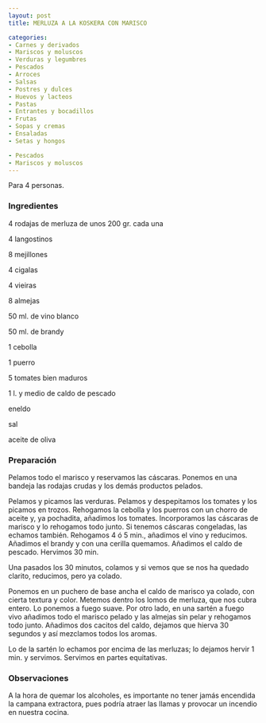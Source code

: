 ```yaml
---
layout: post
title: MERLUZA A LA KOSKERA CON MARISCO

categories:
- Carnes y derivados
- Mariscos y moluscos
- Verduras y legumbres
- Pescados
- Arroces
- Salsas
- Postres y dulces
- Huevos y lacteos
- Pastas
- Entrantes y bocadillos
- Frutas
- Sopas y cremas
- Ensaladas
- Setas y hongos

- Pescados
- Mariscos y moluscos
---
```

Para 4 personas.

<h3>Ingredientes</h3>

4 rodajas de merluza de unos 200 gr. cada una

4 langostinos

8 mejillones

4 cigalas

4 vieiras

8 almejas

50 ml. de vino blanco

50 ml. de brandy

1 cebolla

1 puerro

5 tomates bien maduros

1 l. y medio de caldo de pescado

eneldo

sal

aceite de oliva

<h3>Preparación</h3>

Pelamos todo el marisco y reservamos las cáscaras. Ponemos en una bandeja las rodajas crudas y los demás productos pelados.

Pelamos y picamos las verduras. Pelamos y despepitamos los tomates y los picamos en trozos. Rehogamos la cebolla y los puerros con un chorro de aceite y, ya pochadita, añadimos los tomates. Incorporamos las cáscaras de marisco y lo rehogamos todo junto. Si tenemos cáscaras congeladas, las echamos también. Rehogamos 4 ó 5 min., añadimos el vino y reducimos. Añadimos el brandy y con una cerilla quemamos. Añadimos el caldo de pescado. Hervimos 30 min.

Una pasados los 30 minutos, colamos y si vemos que se nos ha quedado clarito, reducimos, pero ya colado.

Ponemos en un puchero de base ancha el caldo de marisco ya colado, con cierta textura y color. Metemos dentro los lomos de merluza, que nos cubra entero. Lo ponemos a fuego suave. Por otro lado, en una sartén a fuego vivo añadimos todo el marisco pelado y las almejas sin pelar y rehogamos todo junto. Añadimos dos cacitos del caldo, dejamos que hierva 30 segundos y así mezclamos todos los aromas.

Lo de la sartén lo echamos por encima de las merluzas; lo dejamos hervir 1 min. y servimos. Servimos en partes equitativas.

<h3>Observaciones</h3>

A la hora de quemar los alcoholes, es importante no tener jamás encendida la campana extractora, pues podría atraer las llamas y provocar un incendio en nuestra cocina.

